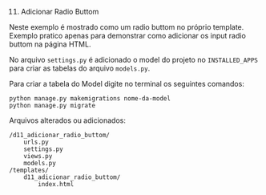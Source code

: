 11. Adicionar Radio Buttom

Neste exemplo é mostrado como um radio buttom no próprio template. Exemplo pratico apenas para demonstrar como adicionar
os input radio buttom na página HTML.

No arquivo `settings.py` é adicionado o model do projeto no `INSTALLED_APPS` para criar as tabelas do arquivo `models.py`.

Para criar a tabela do Model digite no terminal os seguintes comandos:

    python manage.py makemigrations nome-da-model
    python manage.py migrate

Arquivos alterados ou adicionados:

    /d11_adicionar_radio_buttom/
        urls.py
        settings.py
        views.py
        models.py
    /templates/
        d11_adicionar_radio_buttom/
            index.html